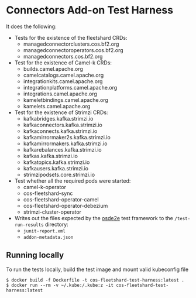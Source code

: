 # Connectors Add-on Test Harness

 It does the following:

* Tests for the existence of the fleetshard CRDs:
  * managedconnectorclusters.cos.bf2.org
  * managedconnectoroperators.cos.bf2.org
  * managedconnectors.cos.bf2.org
* Test for the existence of Camel-k CRDs:
  * builds.camel.apache.org
  * camelcatalogs.camel.apache.org
  * integrationkits.camel.apache.org
  * integrationplatforms.camel.apache.org
  * integrations.camel.apache.org
  * kameletbindings.camel.apache.org
  * kamelets.camel.apache.org
* Test for the existence of Strimzi CRDs:
  * kafkabridges.kafka.strimzi.io
  * kafkaconnectors.kafka.strimzi.io
  * kafkaconnects.kafka.strimzi.io
  * kafkamirrormaker2s.kafka.strimzi.io
  * kafkamirrormakers.kafka.strimzi.io
  * kafkarebalances.kafka.strimzi.io
  * kafkas.kafka.strimzi.io
  * kafkatopics.kafka.strimzi.io
  * kafkausers.kafka.strimzi.io
  * strimzipodsets.core.strimzi.io
* Test whether all the required pods were started:
  * camel-k-operator
  * cos-fleetshard-sync
  * cos-fleetshard-operator-camel
  * cos-fleetshard-operator-debezium
  * strimzi-cluster-operator
* Writes out the files expected by the [osde2e](https://github.com/openshift/osde2e) test framework to the `/test-run-results` directory:
  * `junit-report.xml`
  * `addon-metadata.json`

## Running locally

To run the tests locally, build the test image and mount valid kubeconfig file

```
$ docker build -f Dockerfile -t cos-fleetshard-test-harness:latest .
$ docker run --rm -v ~/.kube:/.kube:z -it cos-fleetshard-test-harness:latest
```